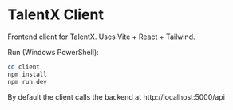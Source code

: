 # TalentX Client

Frontend client for TalentX. Uses Vite + React + Tailwind.

Run (Windows PowerShell):

```powershell
cd client
npm install
npm run dev
```

By default the client calls the backend at http://localhost:5000/api
